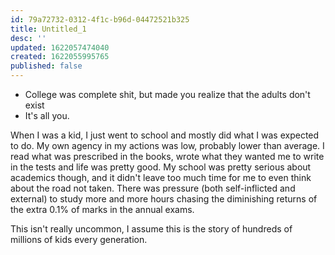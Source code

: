 ```yaml
---
id: 79a72732-0312-4f1c-b96d-04472521b325
title: Untitled_1
desc: ''
updated: 1622057474040
created: 1622055995765
published: false
---
```


* College was complete shit, but made you realize that the adults don't exist
* It's all you.

When I was a kid, I just went to school and mostly did what I was expected to do. My own agency in my actions
was low, probably lower than average. I read what was prescribed in the books, wrote what they wanted me to write
in the tests and life was pretty good. My school was pretty serious about academics though, and it didn't leave
too much time for me to even think about the road not taken. There was pressure (both self-inflicted and external)
to study more and more hours chasing the diminishing returns of the extra 0.1% of marks in the annual exams.

This isn't really uncommon, I assume this is the story of hundreds of millions of kids every generation.
